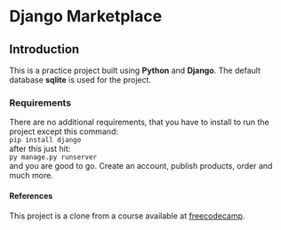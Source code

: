 # Django Marketplace

## Introduction
This is a practice project built using __Python__ and __Django__. The default database __sqlite__ is used for the project.

### Requirements
There are no additional requirements, that you have to install to run the project except this command: 
<br />
<code>pip install django</code>
<br />
after this just hit: 
<br />
<code>py manage.py runserver</code> 
<br />
and you are good to go. 
Create an account, publish products, order and much more.

#### References
This project is a clone from a course available at [freecodecamp](https://www.freecodecamp.org/news/learn-django-by-building-a-marketplace/).